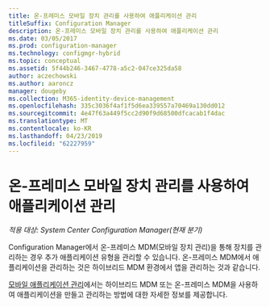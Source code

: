 ```yaml
---
title: 온-프레미스 모바일 장치 관리를 사용하여 애플리케이션 관리
titleSuffix: Configuration Manager
description: 온-프레미스 모바일 장치 관리를 사용하여 애플리케이션 관리
ms.date: 03/05/2017
ms.prod: configuration-manager
ms.technology: configmgr-hybrid
ms.topic: conceptual
ms.assetid: 5f44b246-3467-4778-a5c2-047ce325da58
author: aczechowski
ms.author: aaroncz
manager: dougeby
ms.collection: M365-identity-device-management
ms.openlocfilehash: 335c3036f4af1f5d6ea339557a70469a130dd012
ms.sourcegitcommit: 4e47f63a449f5cc2d90f9d68500dfcacab1f4dac
ms.translationtype: MT
ms.contentlocale: ko-KR
ms.lasthandoff: 04/23/2019
ms.locfileid: "62227959"
---
```

# <a name="manage-applications-for-on-premises-mobile-device-management"></a>온-프레미스 모바일 장치 관리를 사용하여 애플리케이션 관리

*적용 대상: System Center Configuration Manager(현재 분기)*

Configuration Manager에서 온-프레미스 MDM(모바일 장치 관리)을 통해 장치를 관리하는 경우 추가 애플리케이션 유형을 관리할 수 있습니다. 온-프레미스 MDM에서 애플리케이션을 관리하는 것은 하이브리드 MDM 환경에서 앱을 관리하는 것과 같습니다.

[모바일 애플리케이션 관리](management-tasks-applications.md)에서는 하이브리드 MDM 또는 온-프레미스 MDM을 사용하여 애플리케이션을 만들고 관리하는 방법에 대한 자세한 정보를 제공합니다.
